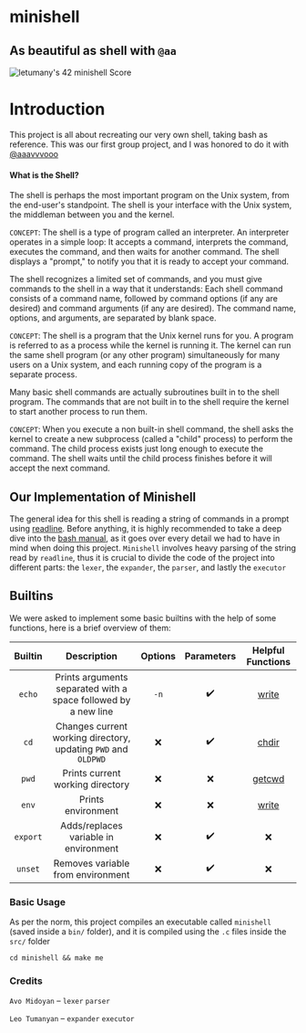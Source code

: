 # minishell

## As beautiful as shell with `@aa`

![letumany's 42 minishell Score](https://badge42.vercel.app/api/v2/cl1l8hert000609l6rjl6rx6o/project/2509597)

# Introduction

This project is all about recreating our very own shell, taking bash  as reference. This was our first group project, and I was honored to do it with [@aaavvvooo](https://github.com/aaavvvooo)

#### What is the Shell?

The shell is perhaps the most important program on the Unix system, from the end-user's standpoint. The shell is your interface with the Unix system, the middleman between you and the kernel.

`CONCEPT`: The shell is a type of program called an interpreter. An interpreter operates in a simple loop: It accepts a command, interprets the command, executes the command, and then waits for another command. The shell displays a "prompt," to notify you that it is ready to accept your command.

The shell recognizes a limited set of commands, and you must give commands to the shell in a way that it understands: Each shell command consists of a command name, followed by command options (if any are desired) and command arguments (if any are desired). The command name, options, and arguments, are separated by blank space.

`CONCEPT`: The shell is a program that the Unix kernel runs for you. A program is referred to as a process while the kernel is running it. The kernel can run the same shell program (or any other program) simultaneously for many users on a Unix system, and each running copy of the program is a separate process.

Many basic shell commands are actually subroutines built in to the shell program. The commands that are not built in to the shell require the kernel to start another process to run them.

`CONCEPT`: When you execute a non built-in shell command, the shell asks the kernel to create a new subprocess (called a "child" process) to perform the command. The child process exists just long enough to execute the command. The shell waits until the child process finishes before it will accept the next command.

## Our Implementation of Minishell

The general idea for this shell is reading a string of commands in a prompt using [readline](https://www.man7.org/linux/man-pages/man3/readline.3.html). Before anything, it is highly recommended to take a deep dive into the [bash manual](https://www.gnu.org/software/bash/manual/bash.html), as it goes over every detail we had to have in mind when doing this project. ``Minishell`` involves heavy parsing of the string read by ``readline``, thus it is crucial to divide the code of the project into different parts: the ``lexer``, the ``expander``, the ``parser``, and lastly the ``executor``

## Builtins

We were asked to implement some basic builtins with the help of some functions, here is a brief overview of them:

|  Builtin  |                            Description                            | Options | Parameters |                       Helpful Functions                       |
| :--------: | :----------------------------------------------------------------: | :-----: | :--------: | :------------------------------------------------------------: |
|  ``echo``  |   Prints arguments separated with a space followed by a new line   | ``-n`` |    ✔️    |    [write](https://man7.org/linux/man-pages/man2/write.2.html)    |
|   ``cd``   | Changes current working directory, updating ``PWD`` and ``OLDPWD`` |   ❌   |    ✔️    |    [chdir](https://man7.org/linux/man-pages/man2/chdir.2.html)    |
|  ``pwd``  |                  Prints current working directory                  |   ❌   |     ❌     | [getcwd](https://www.man7.org/linux/man-pages/man3/getcwd.3.html) |
|  ``env``  |                         Prints environment                         |   ❌   |     ❌     |    [write](https://man7.org/linux/man-pages/man2/write.2.html)    |
| ``export`` |               Adds/replaces variable in environment               |   ❌   |    ✔️    |                               ❌                               |
| ``unset`` |                 Removes variable from environment                 |   ❌   |    ✔️    |                               ❌                               |

### Basic Usage

As per the norm, this project compiles an executable called ``minishell`` (saved inside a ``bin/`` folder), and it is compiled using the ``.c`` files inside the ``src/`` folder

``cd minishell && make me``

### Credits

`Avo Midoyan` – `lexer` `parser`

`Leo Tumanyan` – `expander` `executor`
